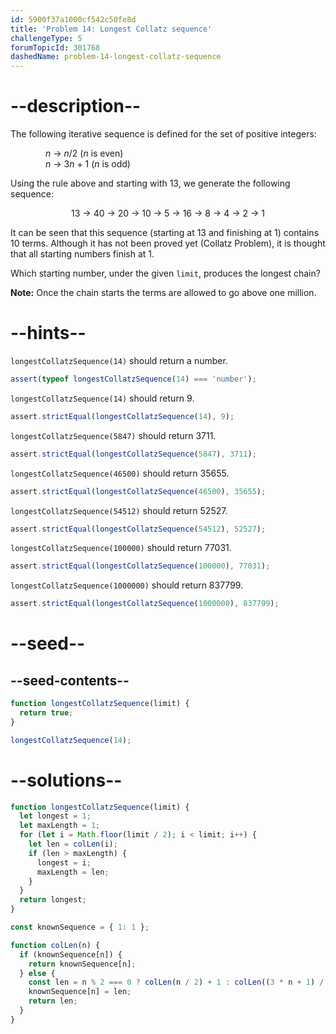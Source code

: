 ```yaml
---
id: 5900f37a1000cf542c50fe8d
title: 'Problem 14: Longest Collatz sequence'
challengeType: 5
forumTopicId: 301768
dashedName: problem-14-longest-collatz-sequence
---
```


# --description--

The following iterative sequence is defined for the set of positive integers:

<div style='padding-left: 4em;'><var>n</var> → <var>n</var>/2 (<var>n</var> is even)</div>

<div style='padding-left: 4em;'><var>n</var> → 3<var>n</var> + 1 (<var>n</var> is odd)</div>

Using the rule above and starting with 13, we generate the following sequence:

<div style='text-align: center;'>13 → 40 → 20 → 10 → 5 → 16 → 8 → 4 → 2 → 1</div>

It can be seen that this sequence (starting at 13 and finishing at 1) contains 10 terms. Although it has not been proved yet (Collatz Problem), it is thought that all starting numbers finish at 1.

Which starting number, under the given `limit`, produces the longest chain?

**Note:** Once the chain starts the terms are allowed to go above one million.

# --hints--

`longestCollatzSequence(14)` should return a number.

```js
assert(typeof longestCollatzSequence(14) === 'number');
```

`longestCollatzSequence(14)` should return 9.

```js
assert.strictEqual(longestCollatzSequence(14), 9);
```

`longestCollatzSequence(5847)` should return 3711.

```js
assert.strictEqual(longestCollatzSequence(5847), 3711);
```

`longestCollatzSequence(46500)` should return 35655.

```js
assert.strictEqual(longestCollatzSequence(46500), 35655);
```

`longestCollatzSequence(54512)` should return 52527.

```js
assert.strictEqual(longestCollatzSequence(54512), 52527);
```

`longestCollatzSequence(100000)` should return 77031.

```js
assert.strictEqual(longestCollatzSequence(100000), 77031);
```

`longestCollatzSequence(1000000)` should return 837799.

```js
assert.strictEqual(longestCollatzSequence(1000000), 837799);
```

# --seed--

## --seed-contents--

```js
function longestCollatzSequence(limit) {
  return true;
}

longestCollatzSequence(14);
```

# --solutions--

```js
function longestCollatzSequence(limit) {
  let longest = 1;
  let maxLength = 1;
  for (let i = Math.floor(limit / 2); i < limit; i++) {
    let len = colLen(i);
    if (len > maxLength) {
      longest = i;
      maxLength = len;
    }
  }
  return longest;
}

const knownSequence = { 1: 1 };

function colLen(n) {
  if (knownSequence[n]) {
    return knownSequence[n];
  } else {
    const len = n % 2 === 0 ? colLen(n / 2) + 1 : colLen((3 * n + 1) / 2) + 2;
    knownSequence[n] = len;
    return len;
  }
}
```
